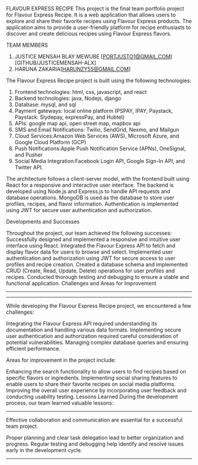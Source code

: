 FLAVOUR EXPRESS RECIPE
This project is the final team portfolio project for Flavour Express Recipe. It is a web application that allows users to explore and share their favorite recipes using Flavour Express products. The application aims to provide a user-friendly platform for recipe enthusiasts to discover and create delicious recipes using Flavour Express flavors.


TEAM MEMBERS
1.	JUSTICE MENSAH BLAY MEWUBE [PORTJUSTO1@GMAIL.COM] [GITHUB/JUSTICEMENSAH-ALX]
2.	HARUNA ZAKARIA[HARUNZY55@GMAIL.COM]

The Flavour Express Recipe project is built using the following technologies:
1. Frontend technologies: html, css, javascript, and react
2. Backend technologies: java, Nodejs, django
3. Database: mysql, and sql 
1. Payment gateways: local online platform (PSPAY, IPAY, Paystack, Paystack. Slydepay, expressPay, and
Hubtel)
2. APIs: google map api, open street map, mapbox api
3. SMS and Email Notifications: Twilio, SendGrid, Nexmo, and Mailgun
4. Cloud Services:Amazon Web Services (AWS), Microsoft Azure, and Google Cloud Platform (GCP)
5. Push Notifications:Apple Push Notification Service (APNs), OneSignal, and Pusher
6. Social Media Integration:Facebook Login API, Google Sign-In API, and Twitter API.

The architecture follows a client-server model, with the frontend built using React for a responsive and interactive user interface. The backend is developed using Node.js and Express.js to handle API requests and database operations. MongoDB is used as the database to store user profiles, recipes, and flavor information. Authentication is implemented using JWT for secure user authentication and authorization.

Developments and Successes

Throughout the project, our team achieved the following successes:
Successfully designed and implemented a responsive and intuitive user interface using React.
Integrated the Flavour Express API to fetch and display flavor data for users to browse and select.
Implemented user authentication and authorization using JWT for secure access to user profiles and recipe creation.
Created a database schema and implemented CRUD (Create, Read, Update, Delete) operations for user profiles and recipes.
Conducted thorough testing and debugging to ensure a stable and functional application.
Challenges and Areas for Improvement

***********************************************************************************************************

***********************************************************************************************************

While developing the Flavour Express Recipe project, we encountered a few challenges:

Integrating the Flavour Express API required understanding its documentation and handling various data formats.
Implementing secure user authentication and authorization required careful consideration of potential vulnerabilities.
Managing complex database queries and ensuring efficient performance.

Areas for improvement in the project include:

Enhancing the search functionality to allow users to find recipes based on specific flavors or ingredients.
Implementing social sharing features to enable users to share their favorite recipes on social media platforms.
Improving the overall user experience by incorporating user feedback and conducting usability testing.
Lessons Learned
During the development process, our team learned valuable lessons:

***********************************************************************************************************

Effective collaboration and communication are essential for a successful team project.

Proper planning and clear task delegation lead to better organization and progress.
Regular testing and debugging help identify and resolve issues early in the development cycle.

***********************************************************************************************************


